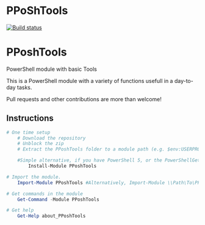 # PPoShTools


[![Build status](https://ci.appveyor.com/api/projects/status/ewq04us7gf55pdmi/branch/master?svg=true)](https://ci.appveyor.com/project/PPOSHGROUP/pposhtools/branch/master)

PPoshTools
=============

PowerShell module with basic Tools

This is a PowerShell module with a variety of functions usefull in a day-to-day tasks.

Pull requests and other contributions are more than welcome!

## Instructions

```powershell
# One time setup
    # Download the repository
    # Unblock the zip
    # Extract the PPoshTools folder to a module path (e.g. $env:USERPROFILE\Documents\WindowsPowerShell\Modules\)

    #Simple alternative, if you have PowerShell 5, or the PowerShellGet module:
        Install-Module PPoshTools

# Import the module.
    Import-Module PPoshTools #Alternatively, Import-Module \\Path\To\PPoshTools

# Get commands in the module
    Get-Command -Module PPoshTools

# Get help
    Get-Help about_PPoshTools
```

